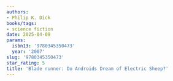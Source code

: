 ```yaml
---
authors:
- Philip K. Dick
books/tags:
- science fiction
date: 2025-04-09
params:
  isbn13: '9780345350473'
  year: '2007'
slug: '9780345350473'
star_rating: 5
title: 'Blade runner: Do Androids Dream of Electric Sheep?'
---
```


<!--more-->